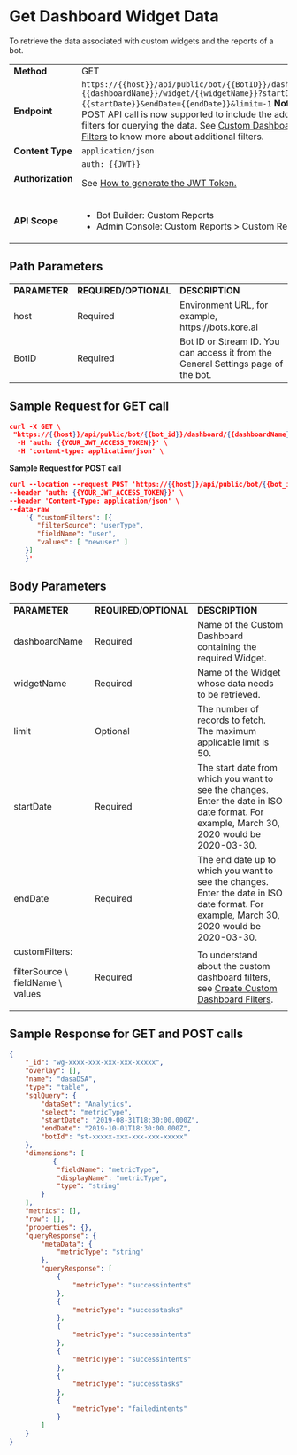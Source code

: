 
# Get Dashboard Widget Data

To retrieve the data associated with custom widgets and the reports of a bot.


<table>
  <tr>
   <td><strong>Method</strong>
   </td>
   <td>GET
   </td>
  </tr>
  <tr>
   <td><strong>Endpoint</strong>
   </td>
   <td><code>https://{{host}}/api/public/bot/{{BotID}}/dashboard/</code>
<code>{{dashboardName}}/widget/{{widgetName}}?startDate={{startDate}}&endDate={{endDate}}&limit=-1</code>
<strong>Note:</strong> A POST API call is now supported to include the additional filters for querying the data. See <a href="../../analytics/automation/custom-dashboard/create-custom-dashboard-filters">Custom Dashboard Filters</a> to know more about additional filters.
   </td>
  </tr>
  <tr>
   <td><strong>Content Type</strong>
   </td>
   <td><code>application/json</code>
   </td>
  </tr>
  <tr>
   <td><strong>Authorization</strong>
   </td>
   <td><code>auth: {{JWT}}</code>
<p>
See <a href="../api-introduction/#generating-the-jwt-token">How to generate the JWT Token.</a>
   </td>
  </tr>
  <tr>
   <td><strong>API Scope</strong>
   </td>
   <td>
<ul>

<li>Bot Builder: Custom Reports

<li>Admin Console: Custom Reports > Custom Reports
</li>
</ul>
   </td>
  </tr>
</table>



## Path Parameters


<table>
  <tr>
   <td><strong>PARAMETER</strong>
   </td>
   <td><strong>REQUIRED/OPTIONAL</strong>
   </td>
   <td><strong>DESCRIPTION</strong>
   </td>
  </tr>
  <tr>
   <td>host
   </td>
   <td>Required
   </td>
   <td>Environment URL, for example, https://bots.kore.ai
   </td>
  </tr>
  <tr>
   <td>BotID
   </td>
   <td>Required
   </td>
   <td>Bot ID or Stream ID. You can access it from the General Settings page of the bot.
   </td>
  </tr>
</table>


 


## Sample Request for GET call


```json
curl -X GET \
 "https://{{host}}/api/public/bot/{{bot_id}}/dashboard/{{dashboardName}}/widget/{{widgetName}}?startDate={{startDate}}&endDate={{endDate}}" \
  -H 'auth: {{YOUR_JWT_ACCESS_TOKEN}}' \
  -H 'content-type: application/json' \
```


**Sample Request for POST call**


```json
curl --location --request POST 'https://{{host}}/api/public/bot/{{bot_id}}/dashboard/{{dashboardName}}/widget/{{widgetName}}?startDate={{startDate}}&endDate={{endDate}}' \
--header 'auth: {{YOUR_JWT_ACCESS_TOKEN}}' \ 
--header 'Content-Type: application/json' \ 
--data-raw 
    '{ "customFilters": [{
       "filterSource": "userType", 
 	   "fieldName": "user", 
  	   "values": [ "newuser" ] 
    }]
    }'
```


 


## Body Parameters


<table>
  <tr>
   <td><strong>PARAMETER</strong>
   </td>
   <td><strong>REQUIRED/OPTIONAL</strong>
   </td>
   <td><strong>DESCRIPTION</strong>
   </td>
  </tr>
  <tr>
   <td>dashboardName
   </td>
   <td>Required
   </td>
   <td>Name of the Custom Dashboard containing the required Widget.
   </td>
  </tr>
  <tr>
   <td>widgetName
   </td>
   <td>Required
   </td>
   <td>Name of the Widget whose data needs to be retrieved.
   </td>
  </tr>
  <tr>
   <td>limit
   </td>
   <td>Optional
   </td>
   <td>The number of records to fetch. The maximum applicable limit is 50.
   </td>
  </tr>
  <tr>
   <td>startDate
   </td>
   <td>Required
   </td>
   <td>The start date from which you want to see the changes. Enter the date in ISO date format. For example, March 30, 2020 would be 2020-03-30.
   </td>
  </tr>
  <tr>
   <td>endDate
   </td>
   <td>Required
   </td>
   <td>The end date up to which you want to see the changes. Enter the date in ISO date format. For example, March 30, 2020 would be 2020-03-30.
   </td>
  </tr>
  <tr>
   <td>customFilters:
<p>
filterSource \
fieldName \
values
   </td>
   <td>Required
   </td>
   <td>To understand about the custom dashboard filters, see <a href="../../analytics/automation/custom-dashboard/create-custom-dashboard-filters">Create Custom Dashboard Filters</a>.
   </td>
  </tr>
</table>


 


## Sample Response for GET and POST calls


```json
{
    "_id": "wg-xxxx-xxx-xxx-xxx-xxxxx",
    "overlay": [],
    "name": "dasaDSA",
    "type": "table",
    "sqlQuery": {
        "dataSet": "Analytics",
        "select": "metricType",
        "startDate": "2019-08-31T18:30:00.000Z",
        "endDate": "2019-10-01T18:30:00.000Z",
        "botId": "st-xxxxx-xxx-xxx-xxx-xxxxx"
    },
    "dimensions": [
           {
            "fieldName": "metricType",
            "displayName": "metricType",
            "type": "string"
        }
    ],
    "metrics": [],
    "row": [],
    "properties": {},
    "queryResponse": {
        "metaData": {
            "metricType": "string"
        },
        "queryResponse": [
            {
                "metricType": "successintents"
            },
            {
                "metricType": "successtasks"
            },
            {
                "metricType": "successintents"
            },
            {
                "metricType": "successintents"
            },
            {
                "metricType": "successtasks"
            },
            {
                "metricType": "failedintents"
            }
        ]
    }
}
```